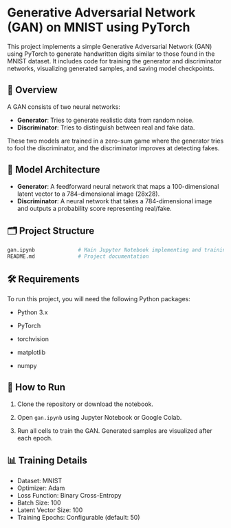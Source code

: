 # Generative Adversarial Network (GAN) on MNIST using PyTorch

This project implements a simple Generative Adversarial Network (GAN) using PyTorch to generate handwritten digits similar to those found in the MNIST dataset. It includes code for training the generator and discriminator networks, visualizing generated samples, and saving model checkpoints.

## 📌 Overview

A GAN consists of two neural networks:

- **Generator**: Tries to generate realistic data from random noise.
- **Discriminator**: Tries to distinguish between real and fake data.

These two models are trained in a zero-sum game where the generator tries to fool the discriminator, and the discriminator improves at detecting fakes.

## 🧠 Model Architecture

- **Generator**: A feedforward neural network that maps a 100-dimensional latent vector to a 784-dimensional image (28x28).
- **Discriminator**: A neural network that takes a 784-dimensional image and outputs a probability score representing real/fake.

## 🗂️ Project Structure

```bash
gan.ipynb              # Main Jupyter Notebook implementing and training the GAN
README.md              # Project documentation
```

## 🛠️ Requirements

To run this project, you will need the following Python packages:

- Python 3.x

- PyTorch

- torchvision

- matplotlib

- numpy

## 🏃 How to Run
1. Clone the repository or download the notebook.

2. Open `gan.ipynb` using Jupyter Notebook or Google Colab.

3. Run all cells to train the GAN. Generated samples are visualized after each epoch.

## 📊 Training Details
- Dataset: MNIST 
- Optimizer: Adam
- Loss Function: Binary Cross-Entropy
- Batch Size: 100
- Latent Vector Size: 100
- Training Epochs: Configurable (default: 50)